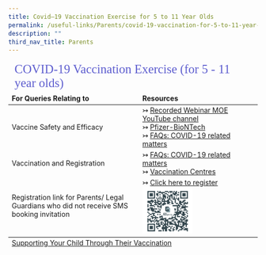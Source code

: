 ```yaml
---
title: Covid–19 Vaccination Exercise for 5 to 11 Year Olds
permalink: /useful-links/Parents/covid-19-vaccination-for-5-to-11-year-olds/
description: ""
third_nav_title: Parents
---
```

<table>
<thead>
	<tr><td style="font-family:impact; font-size:25px; color:rgb(94,94,207)" colspan="2">COVID-19 Vaccination Exercise (for 5 - 11 year olds)</td></tr>
	<tr style="font-weight:bold">
		<td width="250">For Queries Relating to</td>
		<td>Resources</td></tr>
</thead>
<tbody>
		<tr>
			<td>Vaccine Safety and Efficacy</td>
			<td>
				↣ <a target="_blank" href="https://youtube.com/playlist?list=PLgBw4fHUtzK2hnCEMXpKE54AI6nQqYIDV">Recorded Webinar MOE YouTube channel</a><br>
				↣ <a target="_blank" href="https://www.hsa.gov.sg/announcements/press-release/pfizercomirnaty_children">Pfizer-BioNTech</a><br>
				↣ <a target="_blank" href="https://www.moe.gov.sg/faqs-covid-19-infection">FAQs: COVID-19 related matters</a>
				</td>
		</tr>
	<tr>
		<td>Vaccination and Registration</td>
			<td>
					↣ <a target="_blank" href="https://www.moe.gov.sg/faqs-covid-19-infection">FAQs: COVID-19 related matters</a><br>
					↣ <a target="_blank" href="https://www.vaccine.gov.sg/locations-vcs">Vaccination Centres</a>
		</td>
		</tr>
		<tr>
			<td style="border: solid 0px black">Registration link for Parents/ Legal Guardians who did not receive SMS booking invitation</td>
			<td style="border: solid 0px black">
				↣ <a target="_blank" href="https://child.vaccine.gov.sg/">Click here to register</a><br>
				<img align="left" style="width:45%" src="/images/vaccineRegLink.png"></td>
		</tr>
	<tr>
		<td colspan="2" style="border: solid 0px black"></td>
	</tr>
		</tbody><tfoot>
			<tr>
				<td colspan="2"><a target="_blank" href="/files/Supporting_Your_Child_Through_Their_Vaccination.pdf">Supporting Your Child Through Their Vaccination</a></td>
			</tr>
	</tfoot>
</table>